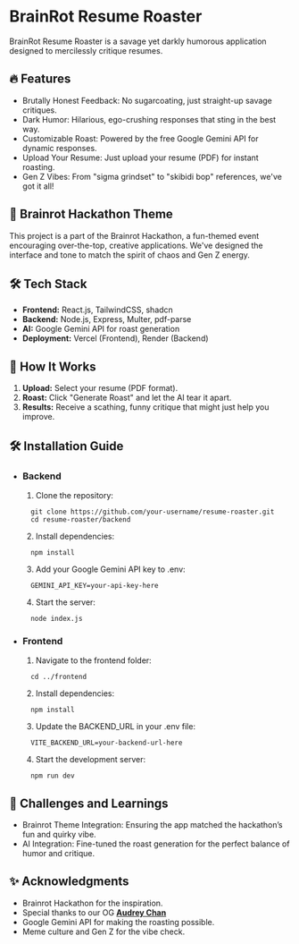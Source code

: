 # BrainRot Resume Roaster

BrainRot Resume Roaster is a savage yet darkly humorous application designed to mercilessly critique resumes.

## 🔥 Features

- Brutally Honest Feedback: No sugarcoating, just straight-up savage critiques.
- Dark Humor: Hilarious, ego-crushing responses that sting in the best way.
- Customizable Roast: Powered by the free Google Gemini API for dynamic responses.
- Upload Your Resume: Just upload your resume (PDF) for instant roasting.
- Gen Z Vibes: From "sigma grindset" to "skibidi bop" references, we've got it all!

## 🎯 Brainrot Hackathon Theme

This project is a part of the Brainrot Hackathon, a fun-themed event encouraging over-the-top, creative applications. We've designed the interface and tone to match the spirit of chaos and Gen Z energy.

## 🛠️ Tech Stack

- **Frontend:** React.js, TailwindCSS, shadcn
- **Backend:** Node.js, Express, Multer, pdf-parse
- **AI:** Google Gemini API for roast generation
- **Deployment:** Vercel (Frontend), Render (Backend)

## 🚀 How It Works

1. **Upload:** Select your resume (PDF format).
2. **Roast:** Click "Generate Roast" and let the AI tear it apart.
3. **Results:** Receive a scathing, funny critique that might just help you improve.

## 🛠️ Installation Guide

- ### Backend

  1. Clone the repository:

  ```
    git clone https://github.com/your-username/resume-roaster.git
    cd resume-roaster/backend
  ```

  2. Install dependencies:

  ```
    npm install
  ```

  3. Add your Google Gemini API key to .env:

  ```
    GEMINI_API_KEY=your-api-key-here
  ```

  4. Start the server:

  ```
    node index.js
  ```

- ### Frontend

  1. Navigate to the frontend folder:

  ```
    cd ../frontend
  ```

  2. Install dependencies:

  ```
    npm install
  ```

  3. Update the BACKEND_URL in your .env file:

  ```
    VITE_BACKEND_URL=your-backend-url-here
  ```

  4. Start the development server:

  ```
    npm run dev
  ```

## 🧠 Challenges and Learnings

- Brainrot Theme Integration: Ensuring the app matched the hackathon’s fun and quirky vibe.
- AI Integration: Fine-tuned the roast generation for the perfect balance of humor and critique.

## ✨ Acknowledgments

- Brainrot Hackathon for the inspiration.
- Special thanks to our OG **[Audrey Chan](https://www.linkedin.com/in/audrey-chen-tech/)**
- Google Gemini API for making the roasting possible.
- Meme culture and Gen Z for the vibe check.
